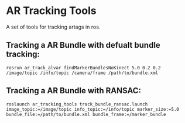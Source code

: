 # AR Tracking Tools
A set of tools for tracking artags in ros.

## Tracking a AR Bundle with defualt bundle tracking:
```
rosrun ar_track_alvar findMarkerBundlesNoKinect 5.0 0.2 0.2 /image/topic /info/topic /camera/frame /path/to/bundle.xml
```

## Tracking a AR Bundle with RANSAC:
```
roslaunch ar_tracking_tools track_bundle_ransac.launch image_topic:=/image/topic info_topic:=/info/topic marker_size:=5.0 bundle_file:=/path/to/bundle.xml bundle_frame:=/marker_bundle
```
